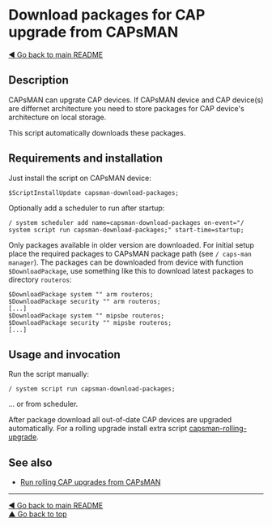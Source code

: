 Download packages for CAP upgrade from CAPsMAN
=============================================

[◀ Go back to main README](../README.md)

Description
-----------

CAPsMAN can upgrate CAP devices. If CAPsMAN device and CAP device(s) are
differnet architecture you need to store packages for CAP device's
architecture on local storage.

This script automatically downloads these packages.

Requirements and installation
-----------------------------

Just install the script on CAPsMAN device:

    $ScriptInstallUpdate capsman-download-packages;

Optionally add a scheduler to run after startup:

    / system scheduler add name=capsman-download-packages on-event="/ system script run capsman-download-packages;" start-time=startup;

Only packages available in older version are downloaded. For initial setup
place the required packages to CAPsMAN package path (see
`/ caps-man manager`). The packages can be downloaded from device with
function `$DownloadPackage`, use something like this to download latest
packages to directory `routeros`:

    $DownloadPackage system "" arm routeros;
    $DownloadPackage security "" arm routeros;
    [...]
    $DownloadPackage system "" mipsbe routeros;
    $DownloadPackage security "" mipsbe routeros;
    [...]

Usage and invocation
--------------------

Run the script manually:

    / system script run capsman-download-packages;

... or from scheduler.

After package download all out-of-date CAP devices are upgraded automatically.
For a rolling upgrade install extra script
[capsman-rolling-upgrade](capsman-rolling-upgrade.md).

See also
--------

* [Run rolling CAP upgrades from CAPsMAN](capsman-rolling-upgrade.md)

---
[◀ Go back to main README](../README.md)  
[▲ Go back to top](#top)
